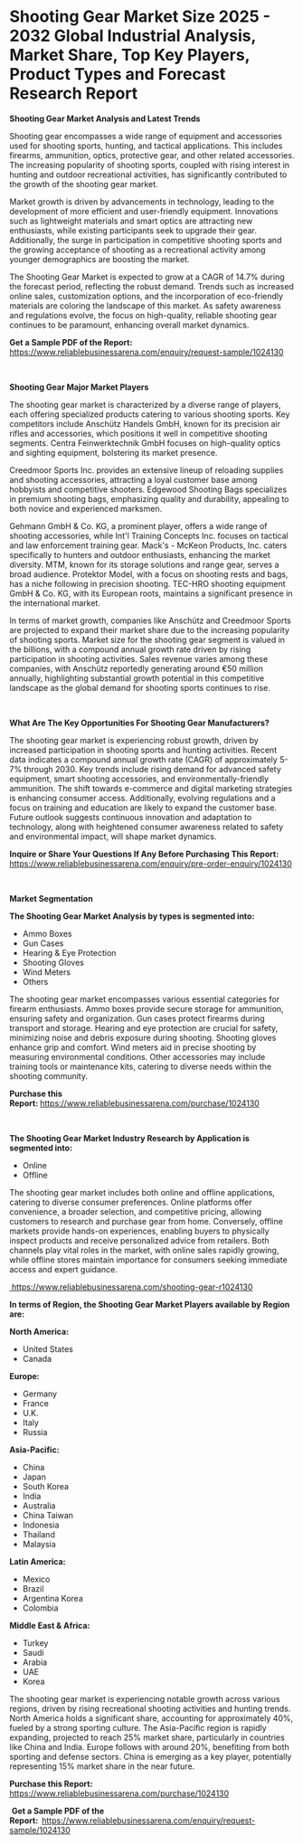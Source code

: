 <p><h1>Shooting Gear Market Size 2025 - 2032 Global Industrial Analysis, Market Share, Top Key Players, Product Types and Forecast Research Report</h1></p><p><strong>Shooting Gear Market Analysis and Latest Trends</strong></p>
<p><p>Shooting gear encompasses a wide range of equipment and accessories used for shooting sports, hunting, and tactical applications. This includes firearms, ammunition, optics, protective gear, and other related accessories. The increasing popularity of shooting sports, coupled with rising interest in hunting and outdoor recreational activities, has significantly contributed to the growth of the shooting gear market. </p><p>Market growth is driven by advancements in technology, leading to the development of more efficient and user-friendly equipment. Innovations such as lightweight materials and smart optics are attracting new enthusiasts, while existing participants seek to upgrade their gear. Additionally, the surge in participation in competitive shooting sports and the growing acceptance of shooting as a recreational activity among younger demographics are boosting the market.</p><p>The Shooting Gear Market is expected to grow at a CAGR of 14.7% during the forecast period, reflecting the robust demand. Trends such as increased online sales, customization options, and the incorporation of eco-friendly materials are coloring the landscape of this market. As safety awareness and regulations evolve, the focus on high-quality, reliable shooting gear continues to be paramount, enhancing overall market dynamics.</p></p>
<p><strong>Get a Sample PDF of the Report:&nbsp;</strong> <a href="https://www.reliablebusinessarena.com/enquiry/request-sample/1024130?utm_campaign=2188&utm_medium=2&utm_source=Github&utm_content=ia&utm_term=17042025&utm_id=shooting-gear">https://www.reliablebusinessarena.com/enquiry/request-sample/1024130</a></p>
<p>&nbsp;</p>
<p><strong>Shooting Gear Major Market Players</strong></p>
<p><p>The shooting gear market is characterized by a diverse range of players, each offering specialized products catering to various shooting sports. Key competitors include Anschütz Handels GmbH, known for its precision air rifles and accessories, which positions it well in competitive shooting segments. Centra Feinwerktechnik GmbH focuses on high-quality optics and sighting equipment, bolstering its market presence.</p><p>Creedmoor Sports Inc. provides an extensive lineup of reloading supplies and shooting accessories, attracting a loyal customer base among hobbyists and competitive shooters. Edgewood Shooting Bags specializes in premium shooting bags, emphasizing quality and durability, appealing to both novice and experienced marksmen.</p><p>Gehmann GmbH & Co. KG, a prominent player, offers a wide range of shooting accessories, while Int'l Training Concepts Inc. focuses on tactical and law enforcement training gear. Mack's - McKeon Products, Inc. caters specifically to hunters and outdoor enthusiasts, enhancing the market diversity. MTM, known for its storage solutions and range gear, serves a broad audience. Protektor Model, with a focus on shooting rests and bags, has a niche following in precision shooting. TEC-HRO shooting equipment GmbH & Co. KG, with its European roots, maintains a significant presence in the international market.</p><p>In terms of market growth, companies like Anschütz and Creedmoor Sports are projected to expand their market share due to the increasing popularity of shooting sports. Market size for the shooting gear segment is valued in the billions, with a compound annual growth rate driven by rising participation in shooting activities. Sales revenue varies among these companies, with Anschütz reportedly generating around €50 million annually, highlighting substantial growth potential in this competitive landscape as the global demand for shooting sports continues to rise.</p></p>
<p>&nbsp;</p>
<p><strong>What Are The Key Opportunities For Shooting Gear Manufacturers?</strong></p>
<p><p>The shooting gear market is experiencing robust growth, driven by increased participation in shooting sports and hunting activities. Recent data indicates a compound annual growth rate (CAGR) of approximately 5-7% through 2030. Key trends include rising demand for advanced safety equipment, smart shooting accessories, and environmentally-friendly ammunition. The shift towards e-commerce and digital marketing strategies is enhancing consumer access. Additionally, evolving regulations and a focus on training and education are likely to expand the customer base. Future outlook suggests continuous innovation and adaptation to technology, along with heightened consumer awareness related to safety and environmental impact, will shape market dynamics.</p></p>
<p><strong>Inquire or Share Your Questions If Any Before Purchasing This Report:</strong> <a href="https://www.reliablebusinessarena.com/enquiry/pre-order-enquiry/1024130?utm_campaign=2188&utm_medium=2&utm_source=Github&utm_content=ia&utm_term=17042025&utm_id=shooting-gear">https://www.reliablebusinessarena.com/enquiry/pre-order-enquiry/1024130</a></p>
<p>&nbsp;</p>
<p><strong>Market Segmentation</strong></p>
<p><strong>The Shooting Gear Market Analysis by types is segmented into:</strong></p>
<p><ul><li>Ammo Boxes</li><li>Gun Cases</li><li>Hearing & Eye Protection</li><li>Shooting Gloves</li><li>Wind Meters</li><li>Others</li></ul></p>
<p><p>The shooting gear market encompasses various essential categories for firearm enthusiasts. Ammo boxes provide secure storage for ammunition, ensuring safety and organization. Gun cases protect firearms during transport and storage. Hearing and eye protection are crucial for safety, minimizing noise and debris exposure during shooting. Shooting gloves enhance grip and comfort. Wind meters aid in precise shooting by measuring environmental conditions. Other accessories may include training tools or maintenance kits, catering to diverse needs within the shooting community.</p></p>
<p><strong>Purchase this Report:&nbsp;</strong><a href="https://www.reliablebusinessarena.com/purchase/1024130?utm_campaign=2188&utm_medium=2&utm_source=Github&utm_content=ia&utm_term=17042025&utm_id=shooting-gear">https://www.reliablebusinessarena.com/purchase/1024130</a></p>
<p>&nbsp;</p>
<p><strong>The Shooting Gear Market Industry Research by Application is segmented into:</strong></p>
<p><ul><li>Online</li><li>Offline</li></ul></p>
<p><p>The shooting gear market includes both online and offline applications, catering to diverse consumer preferences. Online platforms offer convenience, a broader selection, and competitive pricing, allowing customers to research and purchase gear from home. Conversely, offline markets provide hands-on experiences, enabling buyers to physically inspect products and receive personalized advice from retailers. Both channels play vital roles in the market, with online sales rapidly growing, while offline stores maintain importance for consumers seeking immediate access and expert guidance.</p></p>
<p><a href="https://www.reliablebusinessarena.com/shooting-gear-r1024130?utm_campaign=2188&utm_medium=2&utm_source=Github&utm_content=ia&utm_term=17042025&utm_id=shooting-gear">&nbsp;https://www.reliablebusinessarena.com/shooting-gear-r1024130</a></p>
<p><strong>In terms of Region, the Shooting Gear Market Players available by Region are:</strong></p>
<p>
    <p> <strong> North America: </strong>
        <ul>
            <li>United States</li>
            <li>Canada</li>
        </ul>
        </p> 
    <p> <strong> Europe: </strong>
        <ul>
            <li>Germany</li>
            <li>France</li>
            <li>U.K.</li>
            <li>Italy</li>
            <li>Russia</li>
        </ul>
        </p> 
    <p> <strong> Asia-Pacific: </strong>
        <ul>
            <li>China</li>
            <li>Japan</li>
            <li>South Korea</li>
            <li>India</li>
            <li>Australia</li>
            <li>China Taiwan</li>
            <li>Indonesia</li>
            <li>Thailand</li>
            <li>Malaysia</li>
        </ul>
        </p> 
    <p> <strong> Latin America: </strong>
        <ul>
            <li>Mexico</li>
            <li>Brazil</li>
            <li>Argentina Korea</li>
            <li>Colombia</li>
        </ul>
        </p> 
    <p> <strong> Middle East & Africa: </strong>
        <ul>
            <li>Turkey</li>
            <li>Saudi</li>
            <li>Arabia</li>
            <li>UAE</li>
            <li>Korea</li>
        </ul>
    </p>
    </p>
<p><p>The shooting gear market is experiencing notable growth across various regions, driven by rising recreational shooting activities and hunting trends. North America holds a significant share, accounting for approximately 40%, fueled by a strong sporting culture. The Asia-Pacific region is rapidly expanding, projected to reach 25% market share, particularly in countries like China and India. Europe follows with around 20%, benefiting from both sporting and defense sectors. China is emerging as a key player, potentially representing 15% market share in the near future.</p></p>
<p><strong>Purchase this Report: </strong><a href="https://www.reliablebusinessarena.com/purchase/1024130?utm_campaign=2188&utm_medium=2&utm_source=Github&utm_content=ia&utm_term=17042025&utm_id=shooting-gear">https://www.reliablebusinessarena.com/purchase/1024130</a></p>
<p>&nbsp;<strong>Get a Sample PDF of the Report:&nbsp;&nbsp;</strong><a href="https://www.reliablebusinessarena.com/enquiry/request-sample/1024130?utm_campaign=2188&utm_medium=2&utm_source=Github&utm_content=ia&utm_term=17042025&utm_id=shooting-gear">https://www.reliablebusinessarena.com/enquiry/request-sample/1024130</a></p>
<p><strong></strong></p>
<p><p></p><p></p><p></p></p>